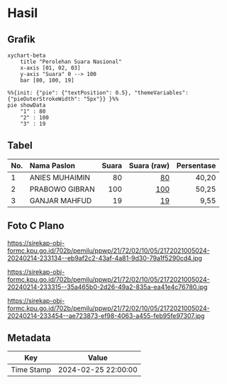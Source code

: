 # Hasil

## Grafik

```mermaid
xychart-beta
    title "Perolehan Suara Nasional"
    x-axis [01, 02, 03]
    y-axis "Suara" 0 --> 100
    bar [80, 100, 19]
```

```mermaid
%%{init: {"pie": {"textPosition": 0.5}, "themeVariables": {"pieOuterStrokeWidth": "5px"}} }%%
pie showData
    "1" : 80
    "2" : 100
    "3" : 19
```

## Tabel

| No. | Nama Paslon    | Suara | Suara (raw) | Persentase |
|:--- |:-------------- | -----:| -----------:| ----------:|
| 1   | ANIES MUHAIMIN | 80    | [80][p-1]   | 40,20      |
| 2   | PRABOWO GIBRAN | 100   | [100][p-2]  | 50,25      |
| 3   | GANJAR MAHFUD  | 19    | [19][p-3]   | 9,55       |


[p-1]: https://github.com/gigit-pemilu/pemilu-2024/blob/main/pilpres/hitung-suara/sub/21-kepulauan-riau/sub/72-kota-tanjung-pinang/sub/02-tanjung-pinang-timur/sub/1005-pinang-kencana/sub/024-tps/sub/paslon-1.txt
[p-2]: https://github.com/gigit-pemilu/pemilu-2024/blob/main/pilpres/hitung-suara/sub/21-kepulauan-riau/sub/72-kota-tanjung-pinang/sub/02-tanjung-pinang-timur/sub/1005-pinang-kencana/sub/024-tps/sub/paslon-2.txt
[p-3]: https://github.com/gigit-pemilu/pemilu-2024/blob/main/pilpres/hitung-suara/sub/21-kepulauan-riau/sub/72-kota-tanjung-pinang/sub/02-tanjung-pinang-timur/sub/1005-pinang-kencana/sub/024-tps/sub/paslon-3.txt

## Foto C Plano

https://sirekap-obj-formc.kpu.go.id/702b/pemilu/ppwp/21/72/02/10/05/2172021005024-20240214-233134--eb9af2c2-43af-4a81-9d30-79a1f5290cd4.jpg

https://sirekap-obj-formc.kpu.go.id/702b/pemilu/ppwp/21/72/02/10/05/2172021005024-20240214-233315--35a465b0-2d26-49a2-835a-ea41e4c76780.jpg

https://sirekap-obj-formc.kpu.go.id/702b/pemilu/ppwp/21/72/02/10/05/2172021005024-20240214-233454--ae723873-ef98-4063-a455-feb95fe97307.jpg


## Metadata

| Key        | Value               |
| ---------- | ------------------- |
| Time Stamp | 2024-02-25 22:00:00 |



